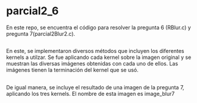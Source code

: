 # parcial2_6

En este repo, se encuentra el código para resolver la pregunta 6 (RBlur.c) y pregunta 7(parcial2Blur2.c). 
##
En este, se implementaron diversos métodos que incluyen los diferentes kernels a utilzar. Se fue aplicando cada kernel sobre la imagen original y se muestran las diversas imágenes obtenidas con cada uno de ellos. Las imágenes tienen la terminación del kernel que se usó.
##
De igual manera, se incluye el resultado de una imagen de la pregunta 7, aplicando los tres kernels. El nombre de esta imagen es image_blur7
